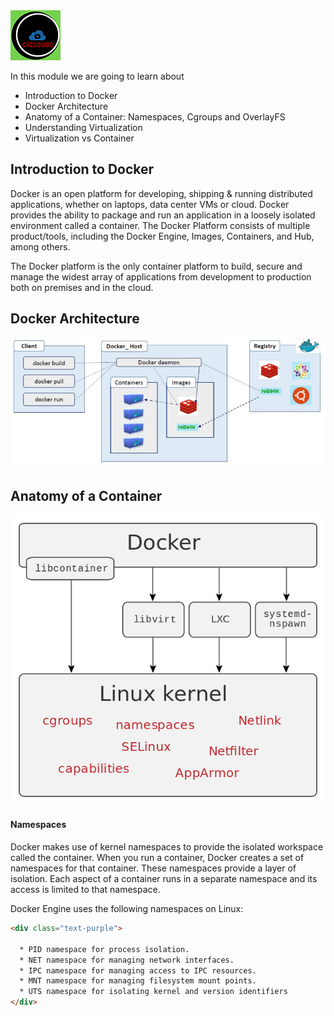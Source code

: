
<img src="images/c4logo.png">




In this module we are going to learn about

  * Introduction to Docker
  * Docker Architecture
  * Anatomy of a Container: Namespaces, Cgroups and OverlayFS
  * Understanding Virtualization
  * Virtualization vs Container

## Introduction to Docker
Docker is an open platform for developing, shipping & running distributed applications, whether on laptops, data center VMs or cloud. Docker provides the ability to package and run an application in a loosely isolated environment called a container. The Docker Platform consists of multiple product/tools, including the Docker Engine, Images, Containers, and Hub, among others.

The Docker platform is the only container platform to build, secure and manage the widest array of applications from development to production both on premises and in the cloud.


## Docker Architecture

<img src="images/dockerarchitecture.PNG">


## Anatomy of a Container

<img src="images/container-anatomy.PNG">

#### Namespaces
Docker makes use of kernel namespaces to provide the isolated workspace called the container. When you run a container, Docker creates a set of namespaces for that container. These namespaces provide a layer of isolation. Each aspect of a container runs in a separate namespace and its access is limited to that namespace.

Docker Engine uses the following namespaces on Linux:

```html
<div class="text-purple">

  * PID namespace for process isolation.
  * NET namespace for managing network interfaces.
  * IPC namespace for managing access to IPC resources.
  * MNT namespace for managing filesystem mount points.
  * UTS namespace for isolating kernel and version identifiers
</div>


